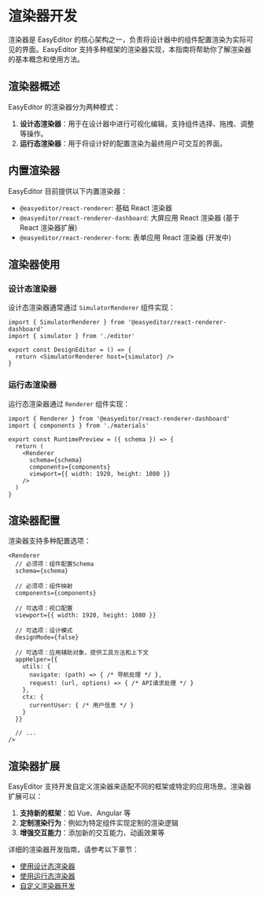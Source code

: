 # 渲染器开发

渲染器是 EasyEditor 的核心架构之一，负责将设计器中的组件配置渲染为实际可见的界面。EasyEditor 支持多种框架的渲染器实现，本指南将帮助你了解渲染器的基本概念和使用方法。

## 渲染器概述

EasyEditor 的渲染器分为两种模式：

1. **设计态渲染器**：用于在设计器中进行可视化编辑，支持组件选择、拖拽、调整等操作。
2. **运行态渲染器**：用于将设计好的配置渲染为最终用户可交互的界面。

## 内置渲染器

EasyEditor 目前提供以下内置渲染器：

- `@easyeditor/react-renderer`: 基础 React 渲染器
- `@easyeditor/react-renderer-dashboard`: 大屏应用 React 渲染器 (基于React 渲染器扩展)
- `@easyeditor/react-renderer-form`: 表单应用 React 渲染器 (开发中)

## 渲染器使用

### 设计态渲染器

设计态渲染器通常通过 `SimulatorRenderer` 组件实现：

```tsx
import { SimulatorRenderer } from '@easyeditor/react-renderer-dashboard'
import { simulator } from './editor'

export const DesignEditor = () => {
  return <SimulatorRenderer host={simulator} />
}
```

### 运行态渲染器

运行态渲染器通过 `Renderer` 组件实现：

```tsx
import { Renderer } from '@easyeditor/react-renderer-dashboard'
import { components } from './materials'

export const RuntimePreview = ({ schema }) => {
  return (
    <Renderer
      schema={schema}
      components={components}
      viewport={{ width: 1920, height: 1080 }}
    />
  )
}
```

## 渲染器配置

渲染器支持多种配置选项：

```tsx
<Renderer
  // 必须项：组件配置Schema
  schema={schema}

  // 必须项：组件映射
  components={components}

  // 可选项：视口配置
  viewport={{ width: 1920, height: 1080 }}

  // 可选项：设计模式
  designMode={false}

  // 可选项：应用辅助对象，提供工具方法和上下文
  appHelper={{
    utils: {
      navigate: (path) => { /* 导航处理 */ },
      request: (url, options) => { /* API请求处理 */ }
    },
    ctx: {
      currentUser: { /* 用户信息 */ }
    }
  }}

  // ...
/>
```

## 渲染器扩展

EasyEditor 支持开发自定义渲染器来适配不同的框架或特定的应用场景。渲染器扩展可以：

1. **支持新的框架**：如 Vue、Angular 等
2. **定制渲染行为**：例如为特定组件实现定制的渲染逻辑
3. **增强交互能力**：添加新的交互能力、动画效果等

详细的渲染器开发指南，请参考以下章节：

- [使用设计态渲染器](/guide/renderer/editor)
- [使用运行态渲染器](/guide/renderer/runtime)
- [自定义渲染器开发](/guide/renderer/custom)

